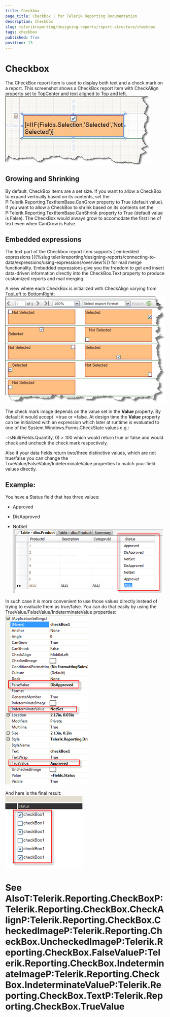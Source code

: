 ```yaml
---
title: Checkbox
page_title: Checkbox | for Telerik Reporting Documentation
description: Checkbox
slug: telerikreporting/designing-reports/report-structure/checkbox
tags: checkbox
published: True
position: 13
---
```


# Checkbox



The CheckBox report item is used to display both text and a check mark on a report. This screenshot shows a CheckBox report item with CheckAlign property set to TopCenter and text aligned to Top and left.  
  ![](images/checkboxitem1.jpg)



## Growing and Shrinking

By default, CheckBox items are a set size. If you want to allow a CheckBox to expand vertically based on its contents,
          set the P:Telerik.Reporting.TextItemBase.CanGrow property to True (default value).
          If you want to allow a CheckBox to shrink based on its contents set the
          P:Telerik.Reporting.TextItemBase.CanShrink property to
          True (default value is False). The CheckBox would always grow to accomodate the first line of text even when CanGrow is False.
        

## Embedded expressions

The text part of the Checkbox report item supports [
            embedded
            expressions
          ]({%slug telerikreporting/designing-reports/connecting-to-data/expressions/using-expressions/overview%}) for mail merge functionality. Embedded expressions give you the freedom to get and insert data-driven
          information directly into the CheckBox.Text property to produce customized reports and mail merging.
        

A view where each CheckBox is initialized with CheckAlign varying from TopLeft to BottomRight:   
  ![](images/checkboxitem2.jpg)





The check mark image depends on the value set in the __Value__ property. By default it would accept  =true or =false. At design time the __Value__ property can be initialized with an expression which later at runtime is evaluated to one of the System.Windows.Forms.CheckState values e.g.:
        

=IsNull(Fields.Quantity, 0) > 100 which would return true or false and would check and uncheck the check mark respectively.
        

Also if your data fields return two/three distinctive values, which are not true/false you can change the TrueValue/FalseValue/IndeterminateValue properties to match your field values directly.
        

## Example: 

You have a Status field that has three values:

* Approved 

* DisApproved 

* NotSet   
  ![](images/checkboxEval1.png)

In such case it is more convenient to use those values directly instead of trying to evaluate them as true/false. You can do that easily by using the TrueValue/FalseValue/IndeterminateValue properties:  
  ![](images/checkboxEval2.png)

And here is the final result:  
  ![](images/CheckBoxEval3.png)





# See AlsoT:Telerik.Reporting.CheckBoxP:Telerik.Reporting.CheckBox.CheckAlignP:Telerik.Reporting.CheckBox.CheckedImageP:Telerik.Reporting.CheckBox.UncheckedImageP:Telerik.Reporting.CheckBox.FalseValueP:Telerik.Reporting.CheckBox.IndeterminateImageP:Telerik.Reporting.CheckBox.IndeterminateValueP:Telerik.Reporting.CheckBox.TextP:Telerik.Reporting.CheckBox.TrueValue
